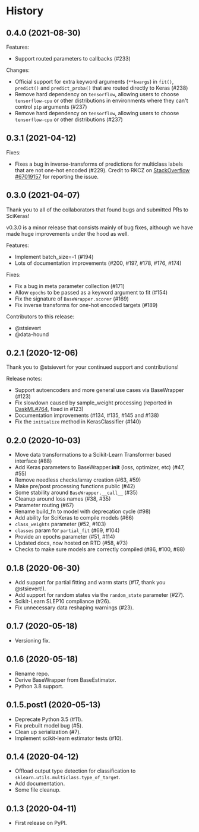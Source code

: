 # History

## 0.4.0 (2021-08-30)

Features:

* Support routed parameters to callbacks (#233)

Changes:

* Official support for extra keyword arguments (`**kwargs`) in `fit()`, `predict()` and `predict_proba()` that are routed directly to Keras (#238)
* Remove hard dependency on `tensorflow`, allowing users to choose `tensorflow-cpu` or other distributions in environments where they can't control `pip` arguments (#237)
* Remove hard dependency on `tensorflow`, allowing users to choose `tensorflow-cpu` or other distributions (#237)

## 0.3.1 (2021-04-12)

Fixes:
* Fixes a bug in inverse-transforms of predictions for multiclass labels that are not one-hot encoded (#229). Credit to RKCZ on [StackOverflow #67019157](https://stackoverflow.com/q/67019157/6582418) for reporting the issue.

## 0.3.0 (2021-04-07)

Thank you to all of the collaborators that found bugs and submitted PRs to SciKeras!

v0.3.0 is a minor release that consists mainly of bug fixes, although we have made huge improvements under the hood as well.

Features:

* Implement batch_size=-1 (#194)
* Lots of documentation improvements (#200, #197, #178, #176, #174)

Fixes:
* Fix a bug in meta parameter collection (#171)
* Allow `epochs` to be passed as a keyword argument to fit (#154)
* Fix the signature of `BaseWrapper.scorer` (#169)
* Fix inverse transforms for one-hot encoded targets (#189)

Contributors to this release:

* @stsievert
* @data-hound 

## 0.2.1 (2020-12-06)

Thank you to @stsievert for your continued support and contributions!

Release notes:

* Support autoencoders and more general use cases via BaseWrapper (#123)
* Fix slowdown caused by sample_weight processing
(reported in [DaskML#764](https://github.com/dask/dask-ml/issues/764), fixed in #123)
* Documentation improvements (#134, #135, #145 and #138)
* Fix the `initialize` method in KerasClassifier (#140)

## 0.2.0 (2020-10-03)

* Move data transformations to a Scikit-Learn Transformer based interface (#88)
* Add Keras parameters to BaseWrapper.__init__ (loss, optimizer, etc) (#47, #55)
* Remove needless checks/array creation (#63, #59)
* Make pre/post processing functions public (#42)
* Some stability around `BaseWrapper.__call__` (#35)
* Cleanup around loss names (#38, #35)
* Parameter routing (#67)
* Rename build_fn to model with deprecation cycle (#98)
* Add ability for SciKeras to compile models (#66)
* `class_weights` parameter (#52, #103)
* `classes` param for `partial_fit` (#69, #104)
* Provide an epochs parameter (#51, #114)
* Updated docs, now hosted on RTD (#58, #73)
* Checks to make sure models are correctly compiled (#86, #100, #88)

## 0.1.8 (2020-06-30)

* Add support for partial fitting and warm starts (#17, thank you @stsievert!).
* Add support for random states via the `random_state` parameter (#27).
* Scikit-Learn SLEP10 compliance (#26).
* Fix unnecessary data reshaping warnings (#23).

## 0.1.7 (2020-05-18)

* Versioning fix.

## 0.1.6 (2020-05-18)

* Rename repo.
* Derive BaseWrapper from BaseEstimator.
* Python 3.8 support.

## 0.1.5.post1 (2020-05-13)

* Deprecate Python 3.5 (#11).
* Fix prebuilt model bug (#5).
* Clean up serialization (#7).
* Implement scikit-learn estimator tests (#10).

## 0.1.4 (2020-04-12)

* Offload output type detection for classification to `sklearn.utils.multiclass.type_of_target`.
* Add documentation.
* Some file cleanup.

## 0.1.3 (2020-04-11)

* First release on PyPI.
